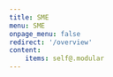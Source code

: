```yaml
---
title: SME
menu: SME
onpage_menu: false
redirect: '/overview'
content:
    items: self@.modular
---
```

